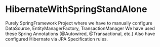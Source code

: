 # HibernateWithSpringStandAlone


Purely SpringFramework Project where we have to manually configure DataSource, EntityManagerFactory, TransactionManager
We have used these Spring Annotations (@Autowired, @Transactional, etc.)
Also have configured Hibernate via JPA Specification rules.
